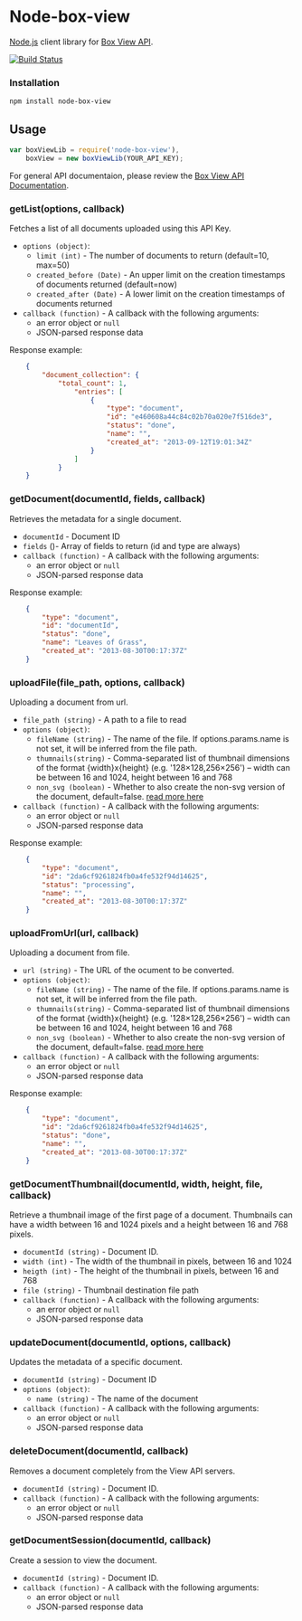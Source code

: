 # Node-box-view

[Node.js](http://nodejs.org) client library for [Box View API](https://developers.box.com/view/).

[![Build Status](https://travis-ci.org/gian788/node-box-view.png?branch=master)](https://travis-ci.org/gian788/node-box-view)

### Installation
```
npm install node-box-view
```

## Usage

```js
var boxViewLib = require('node-box-view'),
	boxView = new boxViewLib(YOUR_API_KEY);
```
For general API documentaion, please review the [Box View API Documentation](https://box-view.readme.io/reference).

### getList(options, callback)
Fetches a list of all documents uploaded using this API Key.

* `options (object)`:
	- `limit (int)` - The number of documents to return (default=10, max=50)
	- `created_before (Date)` - An upper limit on the creation timestamps of documents returned (default=now)
	- `created_after (Date)` - A lower limit on the creation timestamps of documents returned
* `callback (function)` - A callback with the following arguments:
	- an error object or `null`
	- JSON-parsed response data

Response example:
```json
	{
		"document_collection": {
			"total_count": 1,
				"entries": [
					{
						"type": "document",
						"id": "e460608a44c84c02b70a020e7f516de3",
						"status": "done",
						"name": "",
						"created_at": "2013-09-12T19:01:34Z"
					}
				]
			}
	}
```

### getDocument(documentId, fields, callback)
Retrieves the metadata for a single document.

* `documentId` - Document ID
* `fields` ()- Array of fields to return (id and type are always) 
* `callback (function)` - A callback with the following arguments:
	- an error object or `null`
	- JSON-parsed response data

Response example:
```json
	{
		"type": "document",
		"id": "documentId",
		"status": "done",
		"name": "Leaves of Grass",
		"created_at": "2013-08-30T00:17:37Z"
	}
```

### uploadFile(file_path, options, callback)
Uploading a document from url.

* `file_path (string)` - A path to a file to read
* `options (object)`:
	- `fileName (string)` - The name of the file. If options.params.name is not set, it will be inferred from the file path.
	- `thumnails(string)` - Comma-separated list of thumbnail dimensions of the format {width}x{height} (e.g. '128×128,256×256') – width can be between 16 and 1024, height between 16 and 768
	- `non_svg (boolean)` - Whether to also create the non-svg version of the document, default=false. [read more here](https://developers.box.com/view/#non-svg)
* `callback (function)` - A callback with the following arguments:
	- an error object or `null`
	- JSON-parsed response data

Response example:
```json
	{
		"type": "document",
		"id": "2da6cf9261824fb0a4fe532f94d14625",
		"status": "processing",
		"name": "",
		"created_at": "2013-08-30T00:17:37Z"
	}
```

### uploadFromUrl(url, callback)
Uploading a document from file.

* `url (string)` - The URL of the ocument to be converted.
* `options (object)`:
	- `fileName (string)` - The name of the file. If options.params.name is not set, it will be inferred from the file path.
	- `thumnails(string)` - Comma-separated list of thumbnail dimensions of the format {width}x{height} (e.g. '128×128,256×256') – width can be between 16 and 1024, height between 16 and 768
	- `non_svg (boolean)` - Whether to also create the non-svg version of the document, default=false. [read more here](https://developers.box.com/view/#non-svg)
* `callback (function)` - A callback with the following arguments:
	- an error object or `null`
	- JSON-parsed response data

Response example:
```json
	{
		"type": "document",
		"id": "2da6cf9261824fb0a4fe532f94d14625",
		"status": "done",
		"name": "",
		"created_at": "2013-08-30T00:17:37Z"
	}
```

### getDocumentThumbnail(documentId, width, height, file, callback)
Retrieve a thumbnail image of the first page of a document. 
Thumbnails can have a width between 16 and 1024 pixels and a height between 16 and 768 pixels.

* `documentId (string)` - Document ID.
* `width (int)` - The width of the thumbnail in pixels, between 16 and 1024
* `heigth (int)` - The height of the thumbnail in pixels, between 16 and 768
* `file (string)` - Thumbnail destination file path
* `callback (function)` - A callback with the following arguments:
	- an error object or `null`
	- JSON-parsed response data

### updateDocument(documentId, options, callback)
Updates the metadata of a specific document.

* `documentId (string)` - Document ID
* `options (object)`:
	- `name (string)` - The name of the document
* `callback (function)` - A callback with the following arguments:
	- an error object or `null`
	- JSON-parsed response data

### deleteDocument(documentId, callback)
Removes a document completely from the View API servers.

* `documentId (string)` - Document ID.
* `callback (function)` - A callback with the following arguments:
	- an error object or `null`
	- JSON-parsed response data

### getDocumentSession(documentId, callback)
Create a session to view the document.

* `documentId (string)` - Document ID.
* `callback (function)` - A callback with the following arguments:
	- an error object or `null`
	- JSON-parsed response data

